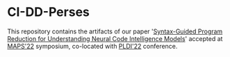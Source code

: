 # CI-DD-Perses

This repository contains the artifacts of our paper '[Syntax-Guided Program Reduction for Understanding Neural Code Intelligence Models](https://arxiv.org/abs/2202.06474)' accepted at [MAPS'22](https://pldi22.sigplan.org/home/maps-2022#event-overview) symposium, co-located with [PLDI'22](https://pldi22.sigplan.org/) conference.

